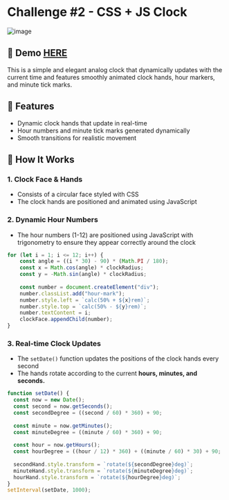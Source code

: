 # Challenge #2 - CSS + JS Clock
![image](https://github.com/user-attachments/assets/cee7aa54-eb2c-4504-a6a3-b429ede3106d)
## 📸 Demo [HERE](https://hmothershed.github.io/JavaScript30/02-CSS-and-JS-Clock/)
This is a simple and elegant analog clock that dynamically updates with the current time and features smoothly animated clock hands, hour markers, and minute tick marks.

## 🚀 Features
- Dynamic clock hands that update in real-time
- Hour numbers and minute tick marks generated dynamically
- Smooth transitions for realistic movement

## 🔧 How It Works
### 1. Clock Face & Hands
- Consists of a circular face styled with CSS
- The clock hands are positioned and animated using JavaScript
  
### 2. Dynamic Hour Numbers
- The hour numbers (1-12) are positioned using JavaScript with trigonometry to ensure they appear correctly around the clock
```javascript
for (let i = 1; i <= 12; i++) {
    const angle = ((i * 30) - 90) * (Math.PI / 180);
    const x = Math.cos(angle) * clockRadius;
    const y = -Math.sin(angle) * clockRadius;
    
    const number = document.createElement("div");
    number.classList.add("hour-mark");
    number.style.left = `calc(50% + ${x}rem)`;
    number.style.top = `calc(50% - ${y}rem)`;
    number.textContent = i;
    clockFace.appendChild(number);
}
```

### 3. Real-time Clock Updates
- The `setDate()` function updates the positions of the clock hands every second
- The hands rotate according to the current **hours, minutes, and seconds.**
```javascript
function setDate() {
  const now = new Date();
  const second = now.getSeconds();
  const secondDegree = ((second / 60) * 360) + 90;
  
  const minute = now.getMinutes();
  const minuteDegree = ((minute / 60) * 360) + 90;
  
  const hour = now.getHours();
  const hourDegree = ((hour / 12) * 360) + ((minute / 60) * 30) + 90;
  
  secondHand.style.transform = `rotate(${secondDegree}deg)`;
  minuteHand.style.transform = `rotate(${minuteDegree}deg)`;
  hourHand.style.transform = `rotate(${hourDegree}deg)`;
}
setInterval(setDate, 1000);
```
